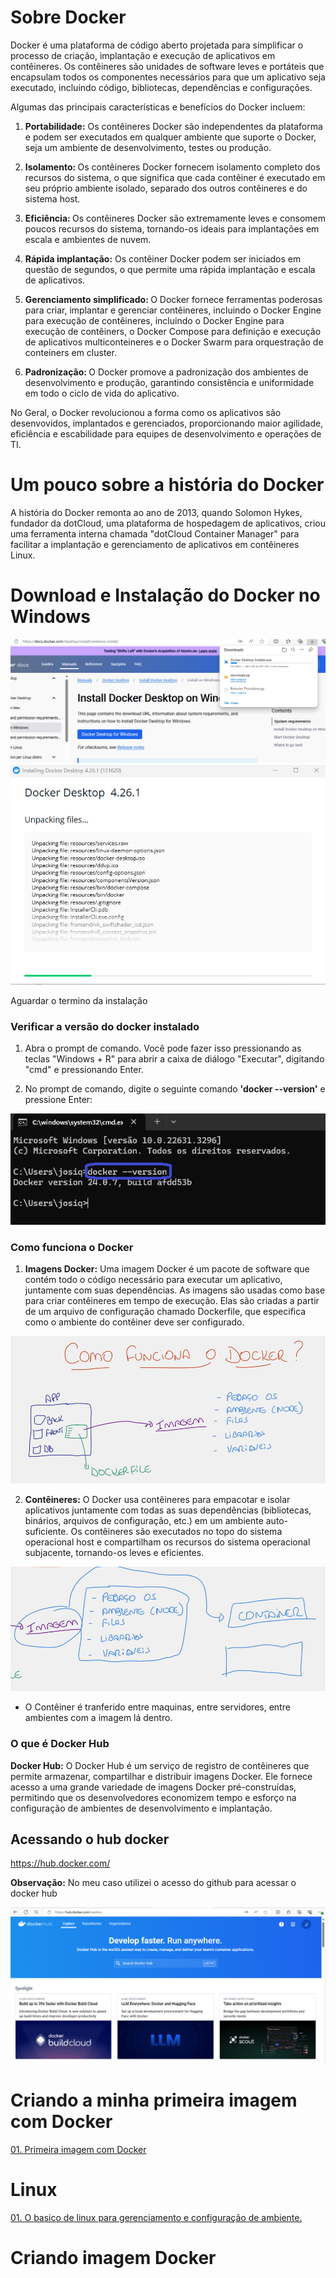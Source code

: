 # Sobre Docker

Docker é uma plataforma de código aberto projetada para simplificar o processo de criação, implantação e execução de aplicativos em contêineres. 
Os contêineres são unidades de software leves e portáteis que encapsulam todos os componentes necessários para que um aplicativo seja executado,
incluindo código, bibliotecas, dependências e configurações.

Algumas das principais características e benefícios do Docker incluem:

1. <b> Portabilidade:</b> Os contêineres Docker são independentes da plataforma e podem ser executados em qualquer ambiente que suporte o Docker, seja um ambiente
   de desenvolvimento, testes ou produção.

2. <b> Isolamento: </b> Os contêineres Docker fornecem isolamento completo dos recursos do sistema, o que significa que cada contêiner é executado em seu próprio
   ambiente isolado, separado dos outros contêineres e do sistema host.

3. <b> Eficiência: </b> Os contêineres Docker são extremamente leves e consomem poucos recursos do sistema, tornando-os ideais para implantações em escala e ambientes
   de nuvem.

4. <b> Rápida implantação:</b> Os contêiner Docker podem ser iniciados em questão de segundos, o que permite uma rápida implantação e escala de aplicativos.

5. <b> Gerenciamento simplificado: </b> O Docker fornece ferramentas poderosas para criar, implantar e gerenciar contêineres, incluindo o Docker Engine para execução
   de contêineres, incluindo o Docker Engine para execução de contêiners, o Docker Compose para definição e execução de aplicativos multiconteineres e o Docker Swarm para orquestração de conteiners em cluster.

6. <b> Padronização: </b> O Docker promove a padronização dos ambientes de desenvolvimento e produção, garantindo consistência e uniformidade em todo o ciclo de vida do aplicativo.

No Geral, o Docker revolucionou a forma como os aplicativos são desenvovidos, implantados e gerenciados, proporcionando maior agilidade, eficiência e escabilidade para
equipes de desenvolvimento e operações de TI.

# Um pouco sobre a história do Docker

A história do Docker remonta ao ano de 2013, quando Solomon Hykes, fundador da dotCloud, uma plataforma de hospedagem de aplicativos, criou uma ferramenta interna chamada "dotCloud Container Manager" para facilitar a implantação e gerenciamento de aplicativos em contêineres Linux.

# Download e Instalação do Docker no Windows

<img src="https://github.com/JosiTubaroski/Airflow_Preparar_Ambiente/blob/main/img/Docker_Windows.png">

<img src="https://github.com/JosiTubaroski/Airflow_Preparar_Ambiente/blob/main/img/Instalando_Docker.png">

Aguardar o termino da instalação

### Verificar a versão do docker instalado

1) Abra o prompt de comando. Você pode fazer isso pressionando as teclas "Windows + R" para abrir a caixa de diálogo "Executar", digitando "cmd" e pressionando Enter.

2) No prompt de comando, digite o seguinte comando <b>'docker --version'</b> e pressione Enter:

<img src="https://github.com/JosiTubaroski/Docker/blob/main/img/01_Verificar_VersaoDocker.png">

### Como funciona o Docker

1) <b>Imagens Docker:</b> Uma imagem Docker é um pacote de software que contém todo o código necessário para executar um aplicativo, juntamente com suas dependências. As imagens são usadas como base para criar contêineres em tempo de execução. Elas são criadas a partir de um arquivo de configuração chamado Dockerfile, que especifica como o ambiente do contêiner deve ser configurado.

<img src="https://github.com/JosiTubaroski/Docker/blob/main/img/02_Como_Funciona_Docker.png">

2) <b>Contêineres:</b> O Docker usa contêineres para empacotar e isolar aplicativos juntamente com todas as suas dependências (bibliotecas, binários, arquivos de configuração, etc.) em um ambiente auto-suficiente. Os contêineres são executados no topo do sistema operacional host e compartilham os recursos do sistema operacional subjacente, tornando-os leves e eficientes.

<img src="https://github.com/JosiTubaroski/Docker/blob/main/img/03_Container_Apartir_Imagem.png">

- O Contêiner é tranferido entre maquinas, entre servidores, entre ambientes com a imagem lá dentro.

### O que é Docker Hub
   
<b>Docker Hub:</b> O Docker Hub é um serviço de registro de contêineres que permite armazenar, compartilhar e distribuir imagens Docker. Ele fornece acesso a uma grande variedade de imagens Docker pré-construídas, permitindo que os desenvolvedores economizem tempo e esforço na configuração de ambientes de desenvolvimento e implantação.

## Acessando o hub docker

https://hub.docker.com/

<b>Observação:</b> No meu caso utilizei o acesso do github para acessar o docker hub

<img src="https://github.com/JosiTubaroski/Docker/blob/main/img/04_Hub_Docker.png">

# Criando a minha primeira imagem com Docker

<div> 
<p><a href="https://github.com/JosiTubaroski/PrimeiraImagem/blob/main/README.md">01. Primeira imagem com Docker</a></p>
</div> 

# Linux

<div> 
<p><a href="https://github.com/JosiTubaroski/Linux/blob/main/README.md">01. O basico de linux para gerenciamento e configuração de ambiente.</a></p>
</div> 

# Criando imagem Docker







